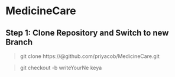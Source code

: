 # MedicineCare

## Step 1: Clone Repository and Switch to new Branch
> git clone https://@github.com/priyacob/MedicineCare.git

> git checkout -b writeYourNe
keya

